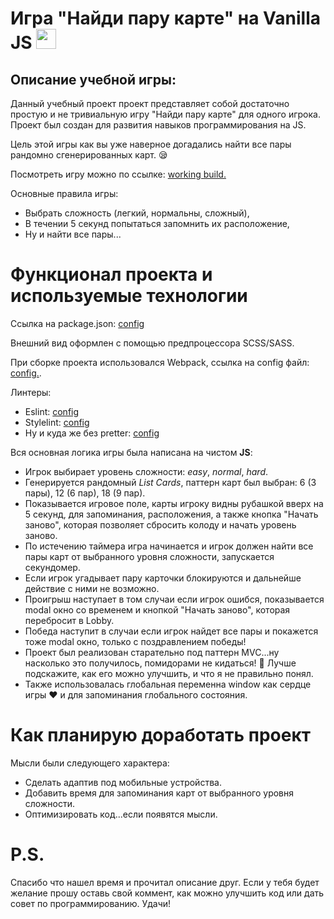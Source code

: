 # **Игра "Найди пару карте" на Vanilla JS** <img src="https://github.com/blackcater/blackcater/raw/main/images/Hi.gif" height="32"/>
## Описание учебной игры:
Данный учебный проект проект представляет собой достаточно простую и не тривиальную игру "Найди пару карте" для одного игрока. Проект был создан для развития навыков программирования на JS.

Цель этой игры как вы уже наверное догадались найти все пары рандомно сгенерированных карт. :sleepy:

Посмотреть игру можно по ссылке: [working build.](https://antonkreida.github.io/educational-project-game/)

Основные правила игры:
  + Выбрать сложность (легкий, нормальны, сложный),
  + В течении 5 секунд попытаться запомнить их расположение,
  + Ну и найти все пары...

# **Функционал проекта и используемые технологии**

Ссылка на package.json: [config](https://github.com/AntonKreida/educational-project-game/blob/main/package.json)

Внешний вид оформлен с помощью предпроцессора SCSS/SASS.

При сборке проекта использовался Webpack, ссылка на config файл: [config.](https://github.com/AntonKreida/educational-project-game/blob/main/webpack.config.js).

Линтеры:
+ Eslint: [config](https://github.com/AntonKreida/educational-project-game/blob/main/.eslintrc.json)
+ Stylelint: [config](https://github.com/AntonKreida/educational-project-game/blob/main/.stylelintrc.json) 
+ Ну и куда же без pretter: [config](https://github.com/AntonKreida/educational-project-game/blob/main/.prettierrc.json)

Вся основная логика игры была написана на чистом **JS**:
+ Игрок выбирает уровень сложности: *easy*, *normal*, *hard*.
+ Генерируется рандомный *List Cards*, паттерн карт был выбран: 6 (3 пары), 12 (6 пар), 18 (9 пар).
+  Показывается игровое поле, карты игроку видны рубашкой вверх на 5 секунд, для запоминания, расположения, а также кнопка "Начать заново", которая позволяет сбросить колоду и начать уровень заново.
+  По истечению таймера игра начинается и игрок должен найти все пары карт от выбранного уровня сложности, запускается секундомер.
+  Если игрок угадывает пару карточки блокируются и дальнейше действие с ними не возможно.
+  Проигрыш наступает в том случаи если игрок ошибся, показывается modal окно со временем и кнопкой "Начать заново", которая перебросит в Lobby.
+  Победа наступит в случаи если игрок найдет все пары и покажется тоже modal окно, только с поздравлением победы!
+  Проект был реализован старательно под паттерн MVC...ну насколько это получилось, помидорами не кидаться! :tomato: Лучше подскажите, как его можно улучшить, и что я не правильно понял.
+  Также использовалась глобальная переменна window как сердце игры :heart: и для запоминания глобального состояния. 

# **Как планирую доработать проект**

Мысли были следующего характера:
+ Сделать адаптив под мобильные устройства.
+ Добавить время для запоминания карт от выбранного уровня сложности.
+ Оптимизировать код...если появятся мысли.

# P.S. 

Спасибо что нашел время и прочитал описание друг. Если у тебя будет желание прошу оставь свой коммент, как можно улучшить код или дать совет по программированию. Удачи!




